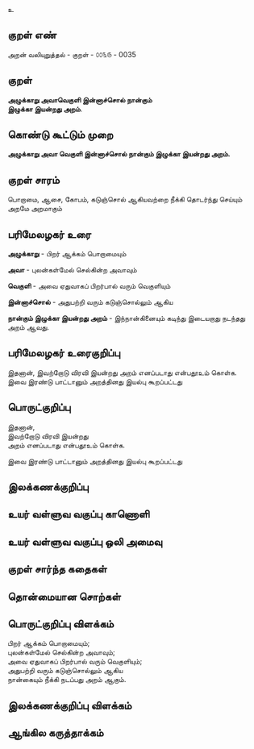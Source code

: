 உ

## குறள் எண் 

அறன் வலியுறுத்தல் - குறள் - ௦௦௩௫ - 0035

## குறள் 

**அழுக்காறு அவாவெகுளி இன்னாச்சொல் நான்கும்  
இழுக்கா இயன்றது அறம்**.


## கொண்டு கூட்டும் முறை  

**அழுக்காறு அவா வெகுளி இன்னாச்சொல் நான்கும் இழுக்கா இயன்றது அறம்.**

## குறள் சாரம் 

பொறாமை, ஆசை, கோபம், கடுஞ்சொல் ஆகியவற்றை நீக்கி தொடர்ந்து செய்யும் அறமே அறமாகும்

## பரிமேலழகர் உரை

**அழுக்காறு** - பிறர் ஆக்கம் பொறாமையும்  

**அவா** - புலன்கள்மேல் செல்கின்ற அவாவும்  

**வெகுளி** - அவை ஏதுவாகப் பிறர்பால் வரும் வெகுளியும்  

**இன்னாச்சொல்** - அதுபற்றி வரும் கடுஞ்சொல்லும் ஆகிய  

**நான்கும் இழுக்கா இயன்றது அறம்** - இந்நான்கினையும் கடிந்து இடையறாது நடந்தது அறம் ஆவது.

## பரிமேலழகர் உரைகுறிப்பு   

இதனான், இவற்றோடு விரவி இயன்றது அறம் எனப்படாது என்பதூஉம் கொள்க.  
இவை இரண்டு பாட்டானும் அறத்தினது இயல்பு கூறப்பட்டது

## பொருட்குறிப்பு 

இதனான்,  
இவற்றோடு விரவி இயன்றது  
அறம் எனப்படாது என்பதூஉம் கொள்க.  

இவை இரண்டு பாட்டானும் அறத்தினது இயல்பு கூறப்பட்டது

## இலக்கணக்குறிப்பு  


## உயர் வள்ளுவ வகுப்பு காணொளி


## உயர் வள்ளுவ வகுப்பு ஒலி அமைவு 

 
## குறள் சார்ந்த கதைகள் 


## தொன்மையான சொற்கள்


## பொருட்குறிப்பு விளக்கம்

பிறர் ஆக்கம் பொறாமையும்;  
புலன்கள்மேல் செல்கின்ற அவாவும்;  
அவை ஏதுவாகப் பிறர்பால் வரும் வெகுளியும்;  
அதுபற்றி வரும் கடுஞ்சொல்லும் ஆகிய  
நான்கையும் நீக்கி நடப்பது அறம் ஆகும்.

## இலக்கணக்குறிப்பு விளக்கம்


## ஆங்கில கருத்தாக்கம் 


